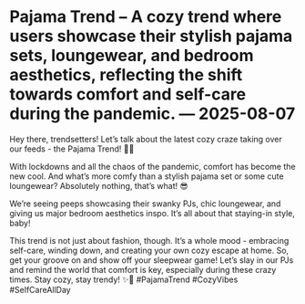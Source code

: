 # Pajama Trend – A cozy trend where users showcase their stylish pajama sets, loungewear, and bedroom aesthetics, reflecting the shift towards comfort and self-care during the pandemic. — 2025-08-07

Hey there, trendsetters! Let’s talk about the latest cozy craze taking over our feeds - the Pajama Trend! 🌙💤

With lockdowns and all the chaos of the pandemic, comfort has become the new cool. And what’s more comfy than a stylish pajama set or some cute loungewear? Absolutely nothing, that’s what! 😎

We’re seeing peeps showcasing their swanky PJs, chic loungewear, and giving us major bedroom aesthetics inspo. It’s all about that staying-in style, baby!

This trend is not just about fashion, though. It’s a whole mood - embracing self-care, winding down, and creating your own cozy escape at home. So, get your groove on and show off your sleepwear game! Let’s slay in our PJs and remind the world that comfort is key, especially during these crazy times. Stay cozy, stay trendy! ✨🛌 #PajamaTrend #CozyVibes #SelfCareAllDay